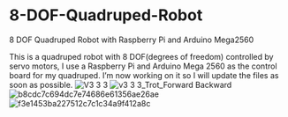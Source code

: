 # 8-DOF-Quadruped-Robot
8 DOF Quadruped Robot with Raspberry Pi and Arduino Mega2560

This is a quadruped robot with 8 DOF(degrees of freedom) controlled by servo motors, I use a Raspberry Pi and Arduino Mega 2560 as the control board for my quadruped. I’m now working on it so I will update the files as soon as possible.
![V3 3 3](https://user-images.githubusercontent.com/95353708/205052146-742f65d9-7896-47fc-b498-86ebf7088db0.JPG)
![v3 3 3_Trot_Forward Backward](https://user-images.githubusercontent.com/95353708/205054068-9b563ab5-bea4-4b79-b054-7c653e20faae.gif)
![b8cdc7c694dc7e74686e61356ae26ae](https://user-images.githubusercontent.com/95353708/205057564-fea970d2-718e-4695-beac-764dd52f2b1a.jpg)
![f3e1453ba227512c7c1c34a9f412a8c](https://user-images.githubusercontent.com/95353708/205057570-d94be84f-fd87-4cab-a8b8-091d238c5f11.jpg)
